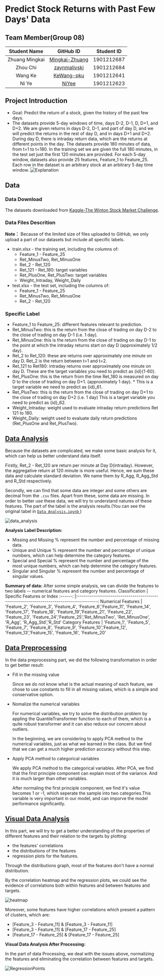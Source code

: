 # Predict Stock Returns with Past Few Days' Data

## Team Member(Group 08)

Student Name | GitHub ID | Student ID
:---------:  |:---------:|:---------:
Zhuang Mingkai| [Mingkai-Zhuang](http://github.com/Mingkai-Zhuang/PHBS_MLF_2019/) |1901212687
Zhou Chi|[zaynmalivski](http://github.com/zaynmalivski/PHBS_MLF_2019/) | 1901212684
Wang Ke|[KeWang-pku](http://github.com/KeWang-pku/) | 1901212641
Ni Ye|[NiYee](http://github.com/NiYee/) | 1901212623

## Project Introduction
* Goal: Predict the return of a stock, given the history of the past few days.
* The datasets provide 5-day windows of time, days D-2, D-1, D, D+1, and D+2. We are given returns in days D-2, D-1, and part of day D, and we will predict the returns in the rest of day D, and in days D+1 and D+2.
During day D, there is intraday return data, which are the returns at different points in the day. The datasets provide 180 minutes of data, from t=1 to t=180. In the training set we are given the full 180 minutes, in the test set just the first 120 minutes are provided.
For each 5-day window, datasets also provide 25 features, Feature_1 to Feature_25. Each row in the dataset is an arbitrary stock at an arbitrary 5 day time window.
![Explanation](https://github.com/Mingkai-Zhuang/PHBS_MLF_2019/blob/master/Course%20Project/Images/Explanation.jpg)

## Data
### Data Download
The datasets downloaded from [Kaggle-The Winton Stock Market Challenge](https://www.kaggle.com/c/the-winton-stock-market-challenge/data).

### Data Files Descrition
**Note：** Because of the limited size of files uploaded to GitHub, we only upload a part of our datasets but include all specific labels.
* train.xlsx - the training set, including the columns of:
  * Feature_1 - Feature_25
  * Ret_MinusTwo, Ret_MinusOne
  * Ret_2 - Ret_120
  * Ret_121 - Ret_180: target variables
  * Ret_PlusOne, Ret_PlusTwo: target variables
  * Weight_Intraday, Weight_Daily
* test.xlsx - the test set, including the columns of:
  * Feature_1 - Feature_25
  * Ret_MinusTwo, Ret_MinusOne
  * Ret_2 - Ret_120

### Specific Label
* Feature_1 to Feature_25: different features relevant to prediction.
* Ret_MinusTwo: this is the return from the close of trading on day D-2 to the close of trading on day D-1 (i.e. 1 day).
* Ret_MinusOne: this is the return from the close of trading on day D-1 to the point at which the intraday returns start on day D (approximately 1/2 day).
* Ret_2 to Ret_120: these are returns over approximately one minute on day D. Ret_2 is the return between t=1 and t=2.
* Ret_121 to Ret180: intraday returns over approximately one minute on day D. These are the target variables you need to predict as {id}{1-60}.
* Ret_PlusOne: this is the return from the time Ret_180 is measured on day D to the close of trading on day D+1. (approximately 1 day). * This is a target variable we need to predict as {id}_61.
* Ret_PlusTwo: this is the return from the close of trading on day D+1 to the close of trading on day D+2 (i.e. 1 day) This is a target variable you need to predict as {id}_62.
* Weight_Intraday: weight used to evaluate intraday return predictions Ret 121 to 180.
* Weight_Daily: weight used to evaluate daily return predictions (Ret_PlusOne and Ret_PlusTwo).

## [Data Analysis](https://github.com/Mingkai-Zhuang/PHBS_MLF_2019/blob/master/Course%20Project/Code/Data%20Analysis.ipynb)
Because the datasets are complicated, we make some basic analysis for it, which can help us better understand data itself. 

Firstly, Ret_2 - Ret_120 are return per minute at Day D(intraday). However, the aggregative return at 120 minute is more useful. Hence, we sum these data and calculate standard deviation. We name them by R_Agg,	R_Agg_Std	and R_Std respectively.

Secondly, we can find that some data are integer and some others are decimal from the ```.csv``` files. Apart from these, some data are missing. In order to better use these data, we will try to understand natures of these features. The part of the tabel is the analysis results.(You can see the original tabel in [```Data Analysis.ipynb``` ](https://github.com/Mingkai-Zhuang/PHBS_MLF_2019/blob/master/Course%20Project/Code/Data%20Analysis.ipynb) )

![data_analysis](https://github.com/Mingkai-Zhuang/PHBS_MLF_2019/blob/master/Course%20Project/Images/data%20analysis.jpg)

**Analysis Label Description:** 
* Missing and Missing % represent the number and percentage of missing data.
* Unique and Unique % represent the number and percentage of unique numbers, which can help determine the category features.
* Special and Special % represent the number and percentage of the most unique numbers, which can help determine the category features.
* Singular and Singular % represent the number and percentage of singular values.

**Summary of data:**
After some simple analysis, we can divide the features to two labels -- numerical features and category features.
Classification | Specific Features or Index
:------:  |:----------------------------------------------------------------------------------------:
Numerical Features | 'Feature_2', 'Feature_3', 'Feature_4', 'Feature_6','Feature_11', 'Feature_14', 'Feature_17', 'Feature_18', 'Feature_19','Feature_21', 'Feature_22', 'Feature_23', 'Feature_24','Feature_25','Ret_MinusTwo', 'Ret_MinusOne', 'R_Agg', 'R_Agg_Std','R_Std' 
Category Features |  'Feature_1', 'Feature_5', 'Feature_7', 'Feature_8', 'Feature_9', 'Feature_10','Feature_12', 'Feature_13','Feature_15', 'Feature_16', 'Feature_20' 

## [Data Preprocessing](https://github.com/Mingkai-Zhuang/PHBS_MLF_2019/blob/master/Course%20Project/Code/Data_Proprocessing.ipynb)

In the data preprocessing part, we did the following transformation in order to get better result:

- Fill in the missing value

  Since we do not know what is the actual meaning of each feature, we chose to use constants to fill in all missing values, which is a simple and conservative option.


- Nomalize the numerical variables

  For numerical variables, we try to solve the distribution problem by appling the ﻿QuantileTransformer function to each of them, which is a quite robust transformer and it can also reduce our concern about outliers. 

  In the beginning, we are considering to apply PCA method to the numerical variables, just as what we learned in the class. But we find that we can get a much higher prediction accuracy without this step. 

- Apply PCA method to categorical variables

  We apply PCA method to the categorical variables. After PCA, we find that the first principle component can explain most of the variance. And it is much larger than other variables.

  After normaling the first principle component, we find it's value becomes 1 or -1, which seperate the sample into two categories.This variable is very important in our model, and can imporve the model performance significantly.

   
## [Visual Data Analysis](https://github.com/Mingkai-Zhuang/PHBS_MLF_2019/blob/master/Course%20Project/Code/Visual%20Data%20Analysis.ipynb)
In this part, we will try to get a better understanding of the properties of different features and their relation to the targets by plotting:
* the features' correlations
* the distributions of the features
* regression plots for the features.

Through the distributions graph, most of the features don't have a normal distribution. 

By the correlation heatmap and the regression plots, we could see the evidence of correlations both within features and between features and targets. 

![heatmap](https://github.com/Mingkai-Zhuang/PHBS_MLF_2019/blob/master/Course%20Project/Images/heatmap.png)

Moreover, some features have higher correlations which present a pattern of clusters, which are:
* [Feature_3 - Feature_11] & [Feature_3 - Feature_11]
* [Feature_3 - Feature_11] & [Feature_17 - Feature_25]
* [Feature_17 - Feature_25] & [Feature_17 - Feature_25]

**Visual Data Analysis After Processing:**

In the part of data Processing, we deal with the issues above, normalizing the features and eliminating the correlation between features and targets.

![RegressionPoints](https://github.com/Mingkai-Zhuang/PHBS_MLF_2019/blob/master/Course%20Project/Images/RegressionPoints.png)




